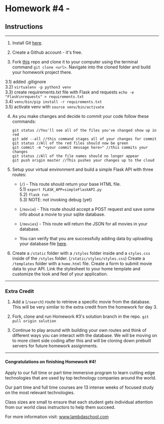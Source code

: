 # Homework #4 - 

## Instructions
---
1. Install Git  [here](https://git-scm.com/book/en/v2/Getting-Started-Installing-Git).



2. Create a Github account - it's free.



3. Fork [this](https://github.com/SunJieMing/python-minicamp-homework-4) repo and clone it to your computer using the terminal command `git clone <url>`.  Navigate into the cloned folder and build your homework project there.

 3.1) added .gitignore  
 3.2) `virtualenv -p python3 venv`  
 3.3) create requirements.txt file with Flask and requests `echo -e "Flask\nrequests" > requirements.txt`   
 3.4) `venv/bin/pip install -r requirements.txt`  
 3.5) activate venv with `source venv/bin/activate`  

4. As you make changes and decide to commit your code follow these commands:

	```
    git status //You'll see all of the files you've changed show up in red
    git add --all //this command stages all of your changes for commit
    git status //All of the red files should now be green
    git commit -m "<your commit message here>" //this commits your changes
    git status //All of the file names should no longer appear
    git push origin master //This pushes your changes up to the cloud
	```
    
5. Setup your virtual environment and build a simple Flask API with three routes:

	* (`/`) - This route should return your base HTML file.  
    5.1) `export FLASK_APP=simpleFlaskAPI.py`  
    5.2) `flask run`  
    5.3) NOTE: not invoking debug (yet)

    * (`/movie`) - This route should accept a POST request and save some info about a movie to your sqlite database.
    * (`/movies`) - This route will return the JSON for all movies in your database.
    * You can verify that you are successfully adding data by uploading your database file [here](http://inloop.github.io/sqlite-viewer/).


6. Create a `/static` folder with a `/styles` folder inside and a `styles.css` inside of the `/styles` folder.  (`/static/styles/styles.css`)  Create a `/templates` folder with a `home.html` file.  Create a form to submit movie data to your API.  Link the stylesheet to your home template and customize the look and feel of your application.


---

### Extra Credit

1. Add a (`/search`) route to retrieve a specific movie from the database.  This will be very similar to the extra credit from the homework for day 3.



2. Fork, clone and run Homework #3's solution branch in the repo.  `git pull origin solution`


3. Continue to play around with building your own routes and think of different ways you can interact with the database.  We will be moving on to more client side coding after this and will be cloning down prebuilt servers for future homework assignments.


---
#### Congratulations on finishing Homework #4!
Apply to our full time or part time immersive program to learn cutting edge technologies that are used by top technology companies around the world.

Our part time and full time courses are 13 intense weeks of focused study on the most relevant technologies.  

Class sizes are small to ensure that each student gets individual attention from our world class instructors to help them succeed.

For more information visit: www.lambdaschool.com
